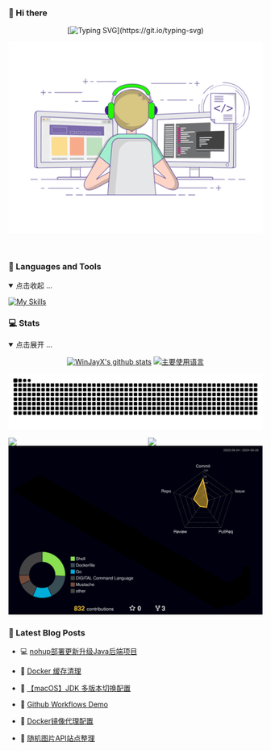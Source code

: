 ###  👋 Hi there
<div align="center">
  
[![Typing SVG](https://readme-typing-svg.herokuapp.com?font=Fira+Code&weight=600&size=26&pause=1000&color=0D9745&center=true&vCenter=true&random=false&width=800&lines=Hi%2C+I'm+WinJay;12%2B+years+of+experience+in;operation+and+maintenance+development.)](https://git.io/typing-svg)

<!--双屏码农-->
![Dever_git](./assets/Working.gif)

<img src="https://cdn.jsdelivr.net/gh/eryajf/tu@main/img/image_20240420_214408.gif" width="900"  height="3">
</div>


### 🔨 Languages and Tools
<details open>
<summary>点击收起 ...</summary>

[![My Skills](https://skillicons.dev/icons?i=ansible,apple,arch,bash,debian,docker,elasticsearch,git,github,githubactions,gitlab,go,grafana,html,java,js,jenkins,kafka,kali,kubernetes,less,linux,lua,md,maven,mongodb,mysql,nginx,nodejs,npm,postgres,postman,prometheus,pycharm,py,pytorch,rabbitmq,raspberrypi,redhat,redis,rocket,sublime,vim,vscode,vue&theme=light)](https://github.com/WinJayX)
</details>



### 💻 Stats
<details open>
<summary>点击展开 ...</summary>

<div align="center">

[![WinJayX's github stats](https://github-readme-stats.vercel.app/api?username=WinJayX&include_orgs=true&hide_title=false&hide_border=true&show_icons=true&include_all_commits=true&line_height=20&bg_color=0,EC6C6C,FFD479,FFFC79,73FA79&theme=graywhite&locale=cn)](https://github-readme-stats.vercel.app/api?username=WinJayX&include_orgs=true&hide_title=false&hide_border=true&show_icons=true&include_all_commits=true&line_height=20&bg_color=0,EC6C6C,FFD479,FFFC79,73FA79&theme=graywhite&locale=cn)
[![主要使用语言](https://github-readme-stats.vercel.app/api/top-langs/?username=WinJayX&hide_title=false&hide=c&hide_border=true&layout=compact&bg_color=0,73FA79,73FDFF,D783FF&theme=graywhite&locale=cn)](https://github-readme-stats.vercel.app/api/top-langs/?username=WinJayX&hide_title=false&hide=c&hide_border=true&layout=compact&bg_color=0,73FA79,73FDFF,D783FF&theme=graywhite&locale=cn)

<!-- [![profile](https://github-profile-trophy.vercel.app/?username=eryajf&theme=algolia&column=8)](https://github-profile-trophy.vercel.app/?username=WinJayX&theme=algolia&column=8) -->

<!-- Snake 3D -->
[![snake](https://raw.githubusercontent.com/WinJayX/WinJayX/output/github-contribution-grid-snake.svg)](https://raw.githubusercontent.com/WinJayX/WinJayX/output/github-contribution-grid-snake.svg)

<!--信息统计-->        <!--修仙等级-->
<img align="left" width="50%" src="https://streak-stats.demolab.com/?user=WinJayX" /> 
<img align="right" width="45%" src="https://github-immortality.vercel.app/api?username=WinJayX"/>



<!--Profile-3D-->
[![github-active](./profile-3d-contrib/profile-night-rainbow.svg)](https://raw.githubusercontent.com/WinJayX/WinJayX/main/profile-3d-contrib/profile-night-rainbow.svg)

</div>
</details>



<!--徽章信息 ![trophy](https://github-profile-trophy.vercel.app/?username=WinJayX) -->


<!-- ![Ashutosh's github activity graph](https://github-readme-activity-graph.vercel.app/graph?username=WinJayX) -->


<!--贡献信息
<img align="right" width="100%" src="https://github-readme-activity-graph.vercel.app/graph?username=WinJay"/> -->



<!--语言信息百分比
![stats-cards](https://stats.justsong.cn/api/leetcode?username=WinJayX&cn=true) -->


<!--语言信息百分比
<img width="40%" align="right" src="https://github-readme-stats.vercel.app/api/top-langs/?username=WinJayX&show_icons=true" /> -->







### 📕 Latest Blog Posts
<!-- BLOG-POST-LIST:START -->
- 💻 [nohup部署更新升级Java后端项目](https://winjay.cn/?p=0da36091-cd02-4ffe-aa6f-2fac31724663) 

- 🤡 [Docker 缓存清理](https://winjay.cn/?p=96e455da-0e12-4076-abaa-06b70c1a4dcf) 

- 🎉 [【macOS】JDK 多版本切换配置](https://winjay.cn/?p=a202171b-a7f8-4f96-984c-0fff88648eb7) 

- 👀 [Github Workflows Demo](https://winjay.cn/?p=905e4098-4250-487e-be18-071c4b9f9f26) 

- 👺 [Docker镜像代理配置](https://winjay.cn/?p=aec73b20-37a8-4c6b-969d-b624627132de) 

- 📝 [随机图片API站点整理](https://winjay.cn/?p=eb12c679-2105-4d89-a3fa-50fef93b3a1e) 
<!-- BLOG-POST-LIST:END -->
<p align="center">



